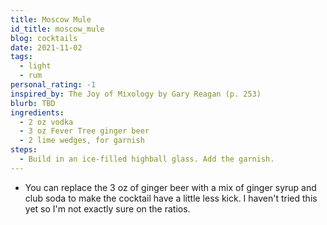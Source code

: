 ```yaml
---
title: Moscow Mule
id_title: moscow_mule
blog: cocktails
date: 2021-11-02
tags:
  - light
  - rum
personal_rating: -1
inspired_by: The Joy of Mixology by Gary Reagan (p. 253)
blurb: TBD
ingredients:
  - 2 oz vodka
  - 3 oz Fever Tree ginger beer
  - 2 lime wedges, for garnish
steps:
  - Build in an ice-filled highball glass. Add the garnish.
---
```

- You can replace the 3 oz of ginger beer with a mix of ginger syrup and club soda to make the cocktail have a little less kick. I haven't tried this yet so I'm not exactly sure on the ratios.
